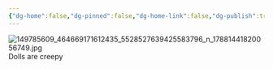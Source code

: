 ```yaml
---
{"dg-home":false,"dg-pinned":false,"dg-home-link":false,"dg-publish":true,"tags":["dgblip"],"disabled rules":["yaml-title","yaml-title-alias","file-name-heading"],"title":"philipp on instagram @ 2021-02-14","created-date":"2021-02-14T12:00:00","updated-date":"2025-05-02T17:43:07","dg-path":"blips/17881441820056749.md","permalink":"/blips/17881441820056749/","dgPassFrontmatter":true}
---
```



![149785609_464669171612435_5528527639425583796_n_17881441820056749.jpg](/img/user/attachments/149785609_464669171612435_5528527639425583796_n_17881441820056749.jpg)
Dolls are creepy



